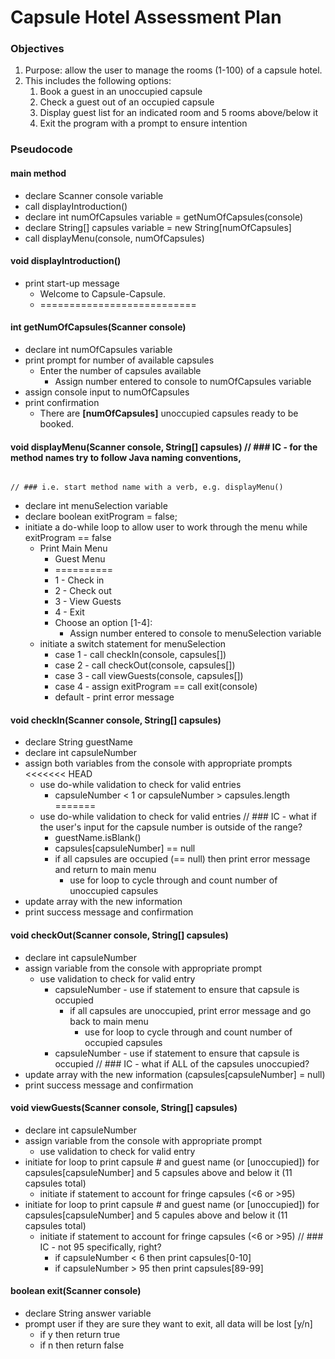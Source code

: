 # Capsule Hotel Assessment Plan

### Objectives
1. Purpose: allow the user to manage the rooms (1-100) of a capsule hotel.
2. This includes the following options:
    1. Book a guest in an unoccupied capsule
    2. Check a guest out of an occupied capsule
    3. Display guest list for an indicated room and 5 rooms above/below it
    4. Exit the program with a prompt to ensure intention

### Pseudocode

#### main method
* declare Scanner console variable
* call displayIntroduction()
* declare int numOfCapsules variable = getNumOfCapsules(console)
* declare String[] capsules variable = new String[numOfCapsules]
* call displayMenu(console, numOfCapsules)
    
#### void displayIntroduction()
* print start-up message
    * Welcome to Capsule-Capsule.
    * ===========================
    
#### int getNumOfCapsules(Scanner console)
* declare int numOfCapsules variable
* print prompt for number of available capsules
    * Enter the number of capsules available
        * Assign number entered to console to numOfCapsules variable
* assign console input to numOfCapsules
* print confirmation
    * There are **[numOfCapsules]** unoccupied capsules ready to be booked.
    
#### void displayMenu(Scanner console, String[] capsules)                       // ### IC - for the method names try to follow Java naming conventions, 
                                                                                // ### i.e. start method name with a verb, e.g. displayMenu()
* declare int menuSelection variable
* declare boolean exitProgram = false;
* initiate a do-while loop to allow user to work through the menu while exitProgram == false
    * Print Main Menu
        * Guest Menu
        * ==========
        * 1 - Check in
        * 2 - Check out
        * 3 - View Guests
        * 4 - Exit
        * Choose an option [1-4]:
            * Assign number entered to console to menuSelection variable
    * initiate a switch statement for menuSelection
        * case 1 - call checkIn(console, capsules[])
        * case 2 - call checkOut(console, capsules[])
        * case 3 - call viewGuests(console, capsules[])
        * case 4 - assign exitProgram == call exit(console)
        * default - print error message
    
#### void checkIn(Scanner console, String[] capsules)
* declare String guestName
* declare int capsuleNumber
* assign both variables from the console with appropriate prompts
<<<<<<< HEAD
    * use do-while validation to check for valid entries
        * capsuleNumber < 1 or capsuleNumber > capsules.length
=======
    * use do-while validation to check for valid entries                        // ### IC - what if the user's input for the capsule number is outside of the range?
        * guestName.isBlank()
        * capsules[capsuleNumber] == null
        * if all capsules are occupied (== null) then print error message and return to main menu
          * use for loop to cycle through and count number of unoccupied capsules
* update array with the new information
* print success message and confirmation

#### void checkOut(Scanner console, String[] capsules)
* declare int capsuleNumber
* assign variable from the console with appropriate prompt
    * use validation to check for valid entry
        * capsuleNumber - use if statement to ensure that capsule is occupied
            * if all capsules are unoccupied, print error message and go back to main menu
                * use for loop to cycle through and count number of occupied capsules
        * capsuleNumber - use if statement to ensure that capsule is occupied   // ### IC - what if ALL of the capsules unoccupied? 
* update array with the new information (capsules[capsuleNumber] = null)
* print success message and confirmation

#### void viewGuests(Scanner console, String[] capsules)
* declare int capsuleNumber
* assign variable from the console with appropriate prompt
    * use validation to check for valid entry
* initiate for loop to print capsule # and guest name (or [unoccupied]) for capsules[capsuleNumber] and 5 capsules above and below it (11 capsules total)
    * initiate if statement to account for fringe capsules (<6 or >95)
* initiate for loop to print capsule # and guest name (or [unoccupied]) for capsules[capsuleNumber] and 5 capules above and below it (11 capsules total)
    * initiate if statement to account for fringe capsules (<6 or >95)      // ### IC - not 95 specifically, right? 
        * if capsuleNumber < 6 then print capsules[0-10]
        * if capsuleNumber > 95 then print capsules[89-99]

#### boolean exit(Scanner console)
* declare String answer variable
* prompt user if they are sure they want to exit, all data will be lost [y/n]
    * if y then return true
    * if n then return false

